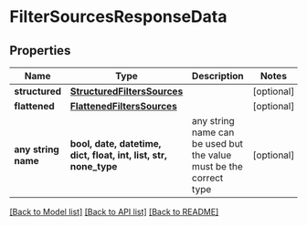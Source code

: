 # FilterSourcesResponseData


## Properties
Name | Type | Description | Notes
------------ | ------------- | ------------- | -------------
**structured** | [**StructuredFiltersSources**](StructuredFiltersSources.md) |  | [optional] 
**flattened** | [**FlattenedFiltersSources**](FlattenedFiltersSources.md) |  | [optional] 
**any string name** | **bool, date, datetime, dict, float, int, list, str, none_type** | any string name can be used but the value must be the correct type | [optional]

[[Back to Model list]](../README.md#documentation-for-models) [[Back to API list]](../README.md#documentation-for-api-endpoints) [[Back to README]](../README.md)


